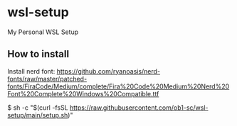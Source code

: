 # wsl-setup
My Personal WSL Setup

## How to install
Install nerd font: https://github.com/ryanoasis/nerd-fonts/raw/master/patched-fonts/FiraCode/Medium/complete/Fira%20Code%20Medium%20Nerd%20Font%20Complete%20Windows%20Compatible.ttf

$ sh -c "$(curl -fsSL https://raw.githubusercontent.com/ob1-sc/wsl-setup/main/setup.sh)"
